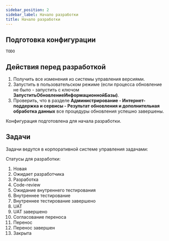 ```yaml
---
sidebar_position: 2
sidebar_label: Начало разработки
title: Начало разработки
---
```

## Подготовка конфигурации

    TODO

## Действия перед разработкой

1. Получить все изменения из системы управления версиями.
​
2. Запустить в пользовательском режиме (если процесса обновление не было - запустить с ключом **ЗапуститьОбновлениеИнформационнойБазы)**.
​
3. Проверить, что в разделе **Администрирование - Интернет-поддержка и сервисы - Результат обновления и дополнительная обработка данных** все процедуры обновления успешно завершены.

​Конфигурация подготовлена для начала разработки.

## Задачи

Задачи ведутся в корпоративной системе управления задачами:

Статусы для разработки:

1. Новая
2. Ожидает разработчика
3. Разработка
4. Code-review
5. Ожидание внутреннего тестирования
6. Внутреннее тестирование
7. Внутреннее тестирование завершено
8. UAT
9. UAT завершено
10. Согласование переноса
11. Перенос
12. Перенос завершен
13. Закрыта
